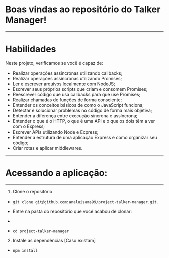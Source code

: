 # Boas vindas ao repositório do Talker Manager!

---

# Habilidades

Neste projeto, verificamos se você é capaz de:

- Realizar operações assíncronas utilizando callbacks;
- Realizar operações assíncronas utilizando Promises;
- Ler e escrever arquivos localmente com NodeJS;
- Escrever seus próprios scripts que criam e consomem Promises;
- Reescrever código que usa callbacks para que use Promises;
- Realizar chamadas de funções de forma consciente;
- Entender os conceitos básicos de como o JavaScript funciona;
- Detectar e solucionar problemas no código de forma mais objetiva;
- Entender a diferença entre execução síncrona e assíncrona;
- Entender o que é o HTTP, o que é uma API e o que os dois têm a ver com o Express;
- Escrever APIs utilizando Node e Express;
- Entender a estrutura de uma aplicação Express e como organizar seu código;
- Criar rotas e aplicar middlewares.
---


# Acessando a aplicação:

---

1. Clone o repositório
- `git clone git@github.com:analuisams99/project-talker-manager.git`.

 - Entre na pasta do repositório que você acabou de clonar:
 - 
 - `cd project-talker-manager`

2. Instale as dependências [Caso existam]
- `npm install`
